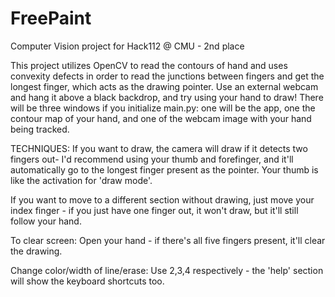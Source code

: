 # FreePaint
Computer Vision project for Hack112 @ CMU - 2nd place

This project utilizes OpenCV to read the contours of hand and uses convexity defects in order to read the junctions between fingers and get the longest finger, which acts as the drawing pointer. Use an external webcam and hang it above a black backdrop, and try using your hand to draw! There will be three windows if you initialize main.py: one will be the app, one the contour map of your hand, and one of the webcam image with your hand being tracked.


TECHNIQUES:
If you want to draw, the camera will draw if it detects two fingers out- I'd recommend using your thumb and forefinger, and it'll automatically go to the longest finger present as the pointer. Your thumb is like the activation for 'draw mode'.

If you want to move to a different section without drawing, just move your index finger - if you just have one finger out, it won't draw, but it'll still follow your hand.

To clear screen: Open your hand - if there's all five fingers present, it'll clear the drawing.

Change color/width of line/erase: 
Use 2,3,4 respectively - the 'help' section will show the keyboard shortcuts too.
